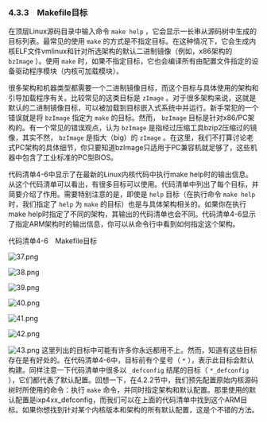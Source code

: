 ### 4.3.3　Makefile目标

在顶层Linux源码目录中输入命令 `make help` ，它会显示一长串从源码树中生成的目标列表。最常见的使用 `make` 的方式是不指定目标。在这种情况下，它会生成内核ELF文件vmlinux和针对所选架构的默认二进制镜像（例如，x86架构的 `bzImage` ）。使用 `make` 时，如果不指定目标，它也会编译所有由配置文件指定的设备驱动程序模块（内核可加载模块）。

很多架构和机器类型都需要一个二进制镜像目标，而这个目标与具体使用的架构和引导加载程序有关。比较常见的这类目标是 `zImage` 。对于很多架构来说，这就是默认的二进制镜像目标，可以被加载到目标嵌入式系统中并运行。新手常犯的一个错误就是将 `bzImage` 指定为 `make` 的目标。然而， `bzImage` 目标是针对x86/PC架构的。有一个常见的错误观点，认为 `bzImage` 是指经过压缩工具bzip2压缩过的镜像，其实不然， `bzImage` 是指大（big）的 `zImage` 。在这里，我们不打算讨论老式PC架构的具体细节，你只要知道bzImage只适用于PC兼容机就足够了，这些机器中包含了工业标准的PC型BIOS。

代码清单4-6中显示了在最新的Linux内核代码中执行make help时的输出信息。从这个代码清单可以看出，有很多目标可以使用。代码清单中列出了每个目标，并简要介绍了作用。需要特别注意的是，即使是 `help` 目标（在执行命令 `make help` 时，我们指定了 `help` 为 `make` 的目标）也是与具体架构相关的。如果你在执行make help时指定了不同的架构，其输出的代码清单也会不同。代码清单4-6显示了指定ARM架构时的输出信息，你可以从命令行中看到如何指定这个架构。

代码清单4-6　Makefile目标



![37.png](../images/37.png)


![38.png](../images/38.png)


![39.png](../images/39.png)


![40.png](../images/40.png)


![41.png](../images/41.png)


![42.png](../images/42.png)


![43.png](../images/43.png)
这里列出的目标中可能有许多你永远都用不上。然而，知道有这些目标存在是有好处的。在代码清单4-6中，目标前有个星号（ `*` ），表示此目标会默认构建。同样注意一下代码清单中很多以 `_defconfig` 结尾的目标（ `*_defconfig` ），它们都代表了默认配置。回想一下，在4.2.2节中，我们预先配置原始内核源码树时所使用的命令：执行 `make` 命令，并同时指定架构和默认配置。那里使用的默认配置是ixp4xx_defconfig，而我们可以在上面的代码清单中找到这个ARM目标。如果你想找到针对某个内核版本和架构的所有默认配置，这是个不错的方法。

